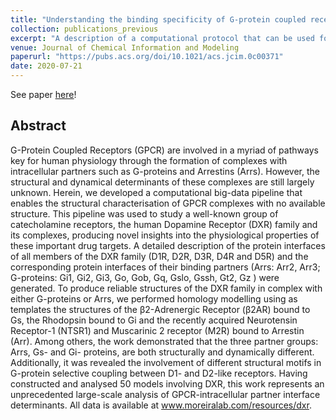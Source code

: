 ```yaml
---
title: "Understanding the binding specificity of G-protein coupled receptors towards G-proteins and Arrestins: application to the dopamine receptor family"
collection: publications_previous
excerpt: "A description of a computational protocol that can be used for structural GPCR-G-protein and GPCR-arrestin complexes modelling and its application to the dopamine receptor family."
venue: Journal of Chemical Information and Modeling
paperurl: "https://pubs.acs.org/doi/10.1021/acs.jcim.0c00371"
date: 2020-07-21
---
```


See paper <u><a href="{{page.paperurl}}">here</a></u>!

## Abstract

G-Protein Coupled Receptors (GPCR) are involved in a myriad of pathways key for human physiology through the formation of complexes with intracellular partners such as G-proteins and Arrestins (Arrs). However, the structural and dynamical determinants of these complexes are still largely unknown. Herein, we developed a computational big-data pipeline that enables the structural characterisation of GPCR complexes with no available structure. This pipeline was used to study a well-known group of catecholamine receptors, the human Dopamine Receptor (DXR) family and its complexes, producing novel insights into the physiological properties of these important drug targets. A detailed description of the protein interfaces of all members of the DXR family (D1R, D2R, D3R, D4R and D5R) and the corresponding protein interfaces of their binding partners (Arrs: Arr2, Arr3; G-proteins: Gi1, Gi2, Gi3, Go, Gob, Gq, Gslo, Gssh, Gt2, Gz ) were generated. To produce reliable structures of the DXR family in complex with either G-proteins or Arrs, we performed homology modelling using as templates the structures of the β2-Adrenergic Receptor (β2AR) bound to Gs, the Rhodopsin bound to Gi and the recently acquired Neurotensin Receptor-1 (NTSR1) and Muscarinic 2 receptor (M2R) bound to Arrestin (Arr). Among others, the work demonstrated that the three partner groups: Arrs, Gs- and Gi- proteins, are both structurally and dynamically different. Additionally, it was revealed the involvement of different structural motifs in G-protein selective coupling between D1- and D2-like receptors. Having constructed and analysed 50 models involving DXR, this work represents an unprecedented large-scale analysis of GPCR-intracellular partner interface determinants. All data is available at www.moreiralab.com/resources/dxr.

